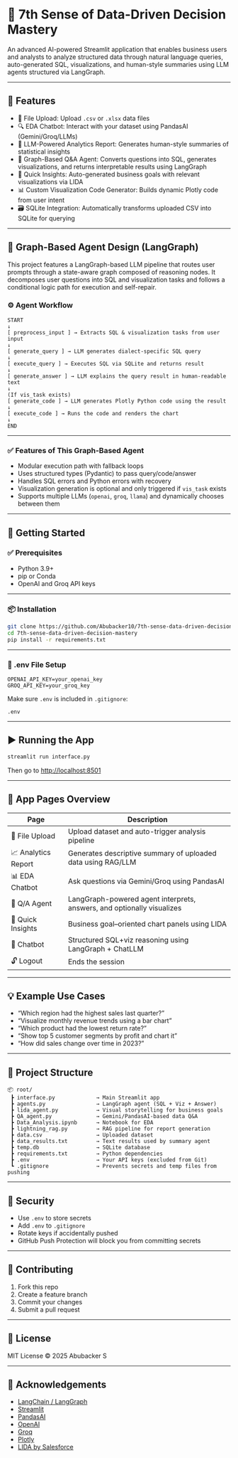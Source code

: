 # 🧠 7th Sense of Data-Driven Decision Mastery

An advanced AI-powered Streamlit application that enables business users and analysts to analyze structured data through natural language queries, auto-generated SQL, visualizations, and human-style summaries using LLM agents structured via LangGraph.

---

## 🚀 Features

- 📂 File Upload: Upload `.csv` or `.xlsx` data files  
- 🔍 EDA Chatbot: Interact with your dataset using PandasAI (Gemini/Groq/LLMs)  
- 🧠 LLM-Powered Analytics Report: Generates human-style summaries of statistical insights  
- 🤖 Graph-Based Q&A Agent: Converts questions into SQL, generates visualizations, and returns interpretable results using LangGraph  
- 📸 Quick Insights: Auto-generated business goals with relevant visualizations via LIDA  
- 📊 Custom Visualization Code Generator: Builds dynamic Plotly code from user intent  
- 🗃️ SQLite Integration: Automatically transforms uploaded CSV into SQLite for querying  

---

## 🧠 Graph-Based Agent Design (LangGraph)

This project features a LangGraph-based LLM pipeline that routes user prompts through a state-aware graph composed of reasoning nodes. It decomposes user questions into SQL and visualization tasks and follows a conditional logic path for execution and self-repair.

### ⚙️ Agent Workflow

```
START
↓
[ preprocess_input ] → Extracts SQL & visualization tasks from user input
↓
[ generate_query ] → LLM generates dialect-specific SQL query
↓
[ execute_query ] → Executes SQL via SQLite and returns result
↓
[ generate_answer ] → LLM explains the query result in human-readable text
↓
(If vis_task exists)
[ generate_code ] → LLM generates Plotly Python code using the result
↓
[ execute_code ] → Runs the code and renders the chart
↓
END
```

---

### ✅ Features of This Graph-Based Agent

- Modular execution path with fallback loops  
- Uses structured types (Pydantic) to pass query/code/answer  
- Handles SQL errors and Python errors with recovery  
- Visualization generation is optional and only triggered if `vis_task` exists  
- Supports multiple LLMs (`openai`, `groq`, `llama`) and dynamically chooses between them  

---

## 🏁 Getting Started

### ✅ Prerequisites

- Python 3.9+  
- pip or Conda  
- OpenAI and Groq API keys  

---

### 📦 Installation

```bash
git clone https://github.com/Abubacker10/7th-sense-data-driven-decision-mastery.git
cd 7th-sense-data-driven-decision-mastery
pip install -r requirements.txt
```

---

### 🔐 .env File Setup

```env
OPENAI_API_KEY=your_openai_key
GROQ_API_KEY=your_groq_key
```

Make sure `.env` is included in `.gitignore`:

```gitignore
.env
```

---

## ▶️ Running the App

```bash
streamlit run interface.py
```

Then go to [http://localhost:8501](http://localhost:8501)

---

## 🧭 App Pages Overview

| Page                | Description                                                            |
| ------------------- | ---------------------------------------------------------------------- |
| 📁 File Upload      | Upload dataset and auto-trigger analysis pipeline                      |
| 📈 Analytics Report | Generates descriptive summary of uploaded data using RAG/LLM           |
| 📊 EDA Chatbot      | Ask questions via Gemini/Groq using PandasAI                           |
| 💬 Q/A Agent        | LangGraph-powered agent interprets, answers, and optionally visualizes |
| 📸 Quick Insights   | Business goal–oriented chart panels using LIDA                         |
| 🤖 Chatbot          | Structured SQL+viz reasoning using LangGraph + ChatLLM                 |
| 🔓 Logout           | Ends the session                                                       |

---

## 💡 Example Use Cases

- “Which region had the highest sales last quarter?”
- “Visualize monthly revenue trends using a bar chart”
- “Which product had the lowest return rate?”
- “Show top 5 customer segments by profit and chart it”
- “How did sales change over time in 2023?”

---

## 📂 Project Structure

```
📦 root/
 ┣ interface.py             → Main Streamlit app
 ┣ agents.py                → LangGraph agent (SQL + Viz + Answer)
 ┣ lida_agent.py            → Visual storytelling for business goals
 ┣ QA_agent.py              → Gemini/PandasAI-based data Q&A
 ┣ Data_Analysis.ipynb      → Notebook for EDA
 ┣ lightning_rag.py         → RAG pipeline for report generation
 ┣ data.csv                 → Uploaded dataset
 ┣ data_results.txt         → Text results used by summary agent
 ┣ temp.db                  → SQLite database
 ┣ requirements.txt         → Python dependencies
 ┣ .env                     → Your API keys (excluded from Git)
 ┗ .gitignore               → Prevents secrets and temp files from pushing
```

---

## 🔐 Security

- Use `.env` to store secrets
- Add `.env` to `.gitignore`
- Rotate keys if accidentally pushed
- GitHub Push Protection will block you from committing secrets

---

## 🤝 Contributing

1. Fork this repo
2. Create a feature branch
3. Commit your changes
4. Submit a pull request

---

## 📄 License

MIT License © 2025 Abubacker S

---

## 🙏 Acknowledgements

- [LangChain / LangGraph](https://www.langchain.com/langgraph)
- [Streamlit](https://streamlit.io)
- [PandasAI](https://github.com/gventuri/pandas-ai)
- [OpenAI](https://platform.openai.com)
- [Groq](https://console.groq.com)
- [Plotly](https://plotly.com/python/)
- [LIDA by Salesforce](https://github.com/salesforce/LIDA)